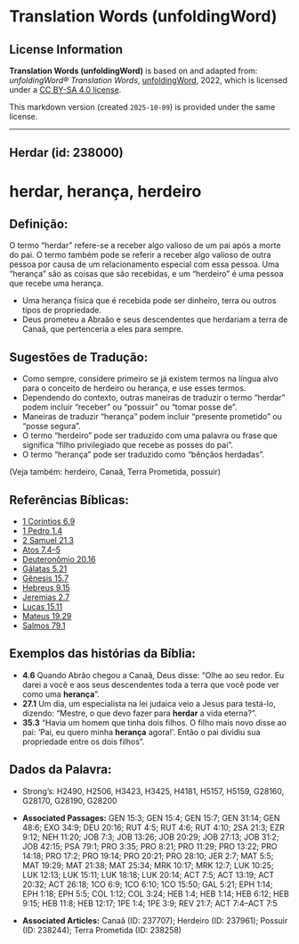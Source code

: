 # Translation Words (unfoldingWord)

## License Information

**Translation Words (unfoldingWord)** is based on and adapted from: _unfoldingWord® Translation Words_, [unfoldingWord](https://unfoldingword.org/utw), 2022, which is licensed under a [CC BY-SA 4.0 license](https://creativecommons.org/licenses/by-sa/4.0/legalcode.en).

This markdown version (created `2025-10-09`) is provided under the same license.



--------------------------------

## Herdar (id: 238000)

herdar, herança, herdeiro
=========================

Definição:
----------

O termo “herdar” refere\-se a receber algo valioso de um pai após a morte do pai. O termo também pode se referir a receber algo valioso de outra pessoa por causa de um relacionamento especial com essa pessoa. Uma “herança” são as coisas que são recebidas, e um “herdeiro” é uma pessoa que recebe uma herança.

* Uma herança física que é recebida pode ser dinheiro, terra ou outros tipos de propriedade.
* Deus prometeu a Abraão e seus descendentes que herdariam a terra de Canaã, que pertenceria a eles para sempre.

Sugestões de Tradução:
----------------------

* Como sempre, considere primeiro se já existem termos na língua alvo para o conceito de herdeiro ou herança, e use esses termos.
* Dependendo do contexto, outras maneiras de traduzir o termo “herdar” podem incluir “receber” ou “possuir” ou “tomar posse de”.
* Maneiras de traduzir “herança” podem incluir “presente prometido” ou “posse segura”.
* O termo “herdeiro” pode ser traduzido com uma palavra ou frase que significa “filho privilegiado que recebe as posses do pai”.
* O termo “herança” pode ser traduzido como “bênçãos herdadas”.

(Veja também: herdeiro, Canaã, Terra Prometida, possuir)

Referências Bíblicas:
---------------------

* [1 Coríntios 6\.9](https://ref.ly/1Cor6:9)
* [1 Pedro 1\.4](https://ref.ly/1Pet1:4)
* [2 Samuel 21\.3](https://ref.ly/2Sam21:3)
* [Atos 7\.4–5](https://ref.ly/Acts7:4-Acts7:5)
* [Deuteronômio 20\.16](https://ref.ly/Deut20:16)
* [Gálatas 5\.21](https://ref.ly/Gal5:21)
* [Gênesis 15\.7](https://ref.ly/Gen15:7)
* [Hebreus 9\.15](https://ref.ly/Heb9:15)
* [Jeremias 2\.7](https://ref.ly/Jer2:7)
* [Lucas 15\.11](https://ref.ly/Luke15:11)
* [Mateus 19\.29](https://ref.ly/Matt19:29)
* [Salmos 79\.1](https://ref.ly/Ps79:1)

Exemplos das histórias da Bíblia:
---------------------------------

* **4\.6** Quando Abrão chegou a Canaã, Deus disse: “Olhe ao seu redor. Eu darei a você e aos seus descendentes toda a terra que você pode ver como uma **herança**”.
* **27\.1** Um dia, um especialista na lei judaica veio a Jesus para testá\-lo, dizendo: “Mestre, o que devo fazer para **herdar** a vida eterna?”.
* **35\.3** “Havia um homem que tinha dois filhos. O filho mais novo disse ao pai: ‘Pai, eu quero minha **herança** agora!’. Então o pai dividiu sua propriedade entre os dois filhos”.

Dados da Palavra:
-----------------

* Strong’s: H2490, H2506, H3423, H3425, H4181, H5157, H5159, G28160, G28170, G28190, G28200

* **Associated Passages:** GEN 15:3; GEN 15:4; GEN 15:7; GEN 31:14; GEN 48:6; EXO 34:9; DEU 20:16; RUT 4:5; RUT 4:6; RUT 4:10; 2SA 21:3; EZR 9:12; NEH 11:20; JOB 7:3; JOB 13:26; JOB 20:29; JOB 27:13; JOB 31:2; JOB 42:15; PSA 79:1; PRO 3:35; PRO 8:21; PRO 11:29; PRO 13:22; PRO 14:18; PRO 17:2; PRO 19:14; PRO 20:21; PRO 28:10; JER 2:7; MAT 5:5; MAT 19:29; MAT 21:38; MAT 25:34; MRK 10:17; MRK 12:7; LUK 10:25; LUK 12:13; LUK 15:11; LUK 18:18; LUK 20:14; ACT 7:5; ACT 13:19; ACT 20:32; ACT 26:18; 1CO 6:9; 1CO 6:10; 1CO 15:50; GAL 5:21; EPH 1:14; EPH 1:18; EPH 5:5; COL 1:12; COL 3:24; HEB 1:4; HEB 1:14; HEB 6:12; HEB 9:15; HEB 11:8; HEB 12:17; 1PE 1:4; 1PE 3:9; REV 21:7; ACT 7:4–ACT 7:5
* **Associated Articles:** Canaã (ID: 237707); Herdeiro (ID: 237961); Possuir (ID: 238244); Terra Prometida (ID: 238258)

